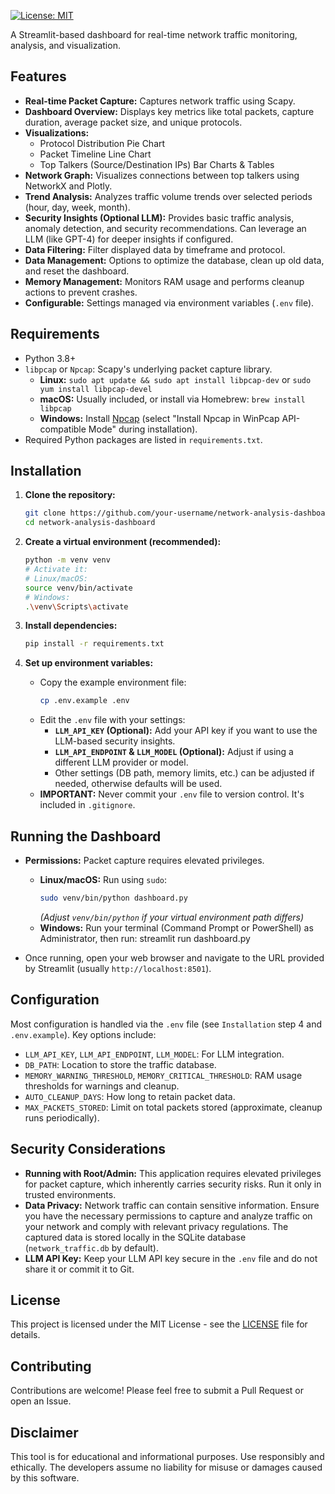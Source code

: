 [![License: MIT](https://img.shields.io/badge/License-MIT-yellow.svg)](https://opensource.org/licenses/MIT)

A Streamlit-based dashboard for real-time network traffic monitoring, analysis, and visualization.

## Features

*   **Real-time Packet Capture:** Captures network traffic using Scapy.
*   **Dashboard Overview:** Displays key metrics like total packets, capture duration, average packet size, and unique protocols.
*   **Visualizations:**
    *   Protocol Distribution Pie Chart
    *   Packet Timeline Line Chart
    *   Top Talkers (Source/Destination IPs) Bar Charts & Tables
*   **Network Graph:** Visualizes connections between top talkers using NetworkX and Plotly.
*   **Trend Analysis:** Analyzes traffic volume trends over selected periods (hour, day, week, month).
*   **Security Insights (Optional LLM):** Provides basic traffic analysis, anomaly detection, and security recommendations. Can leverage an LLM (like GPT-4) for deeper insights if configured.
*   **Data Filtering:** Filter displayed data by timeframe and protocol.
*   **Data Management:** Options to optimize the database, clean up old data, and reset the dashboard.
*   **Memory Management:** Monitors RAM usage and performs cleanup actions to prevent crashes.
*   **Configurable:** Settings managed via environment variables (`.env` file).


## Requirements

*   Python 3.8+
*   `libpcap` or `Npcap`: Scapy's underlying packet capture library.
    *   **Linux:** `sudo apt update && sudo apt install libpcap-dev` or `sudo yum install libpcap-devel`
    *   **macOS:** Usually included, or install via Homebrew: `brew install libpcap`
    *   **Windows:** Install [Npcap](https://npcap.com/#download) (select "Install Npcap in WinPcap API-compatible Mode" during installation).
*   Required Python packages are listed in `requirements.txt`.

## Installation

1.  **Clone the repository:**
    ```bash
    git clone https://github.com/your-username/network-analysis-dashboard.git # Replace with your repo URL
    cd network-analysis-dashboard
    ```

2.  **Create a virtual environment (recommended):**
    ```bash
    python -m venv venv
    # Activate it:
    # Linux/macOS:
    source venv/bin/activate
    # Windows:
    .\venv\Scripts\activate
    ```

3.  **Install dependencies:**
    ```bash
    pip install -r requirements.txt
    ```

4.  **Set up environment variables:**
    *   Copy the example environment file:
        ```bash
        cp .env.example .env
        ```
    *   Edit the `.env` file with your settings:
        *   **`LLM_API_KEY` (Optional):** Add your API key if you want to use the LLM-based security insights.
        *   **`LLM_API_ENDPOINT` & `LLM_MODEL` (Optional):** Adjust if using a different LLM provider or model.
        *   Other settings (DB path, memory limits, etc.) can be adjusted if needed, otherwise defaults will be used.
    *   **IMPORTANT:** Never commit your `.env` file to version control. It's included in `.gitignore`.

## Running the Dashboard

*   **Permissions:** Packet capture requires elevated privileges.
    *   **Linux/macOS:** Run using `sudo`:
        ```bash
        sudo venv/bin/python dashboard.py
        ```
        *(Adjust `venv/bin/python` if your virtual environment path differs)*
    *   **Windows:** Run your terminal (Command Prompt or PowerShell) as Administrator, then run:
              streamlit run dashboard.py 

*   Once running, open your web browser and navigate to the URL provided by Streamlit (usually `http://localhost:8501`).

## Configuration

Most configuration is handled via the `.env` file (see `Installation` step 4 and `.env.example`). Key options include:

*   `LLM_API_KEY`, `LLM_API_ENDPOINT`, `LLM_MODEL`: For LLM integration.
*   `DB_PATH`: Location to store the traffic database.
*   `MEMORY_WARNING_THRESHOLD`, `MEMORY_CRITICAL_THRESHOLD`: RAM usage thresholds for warnings and cleanup.
*   `AUTO_CLEANUP_DAYS`: How long to retain packet data.
*   `MAX_PACKETS_STORED`: Limit on total packets stored (approximate, cleanup runs periodically).

## Security Considerations

*   **Running with Root/Admin:** This application requires elevated privileges for packet capture, which inherently carries security risks. Run it only in trusted environments.
*   **Data Privacy:** Network traffic can contain sensitive information. Ensure you have the necessary permissions to capture and analyze traffic on your network and comply with relevant privacy regulations. The captured data is stored locally in the SQLite database (`network_traffic.db` by default).
*   **LLM API Key:** Keep your LLM API key secure in the `.env` file and do not share it or commit it to Git.

## License

This project is licensed under the MIT License - see the [LICENSE](LICENSE) file for details.

## Contributing

Contributions are welcome! Please feel free to submit a Pull Request or open an Issue.

## Disclaimer

This tool is for educational and informational purposes. Use responsibly and ethically. The developers assume no liability for misuse or damages caused by this software.
